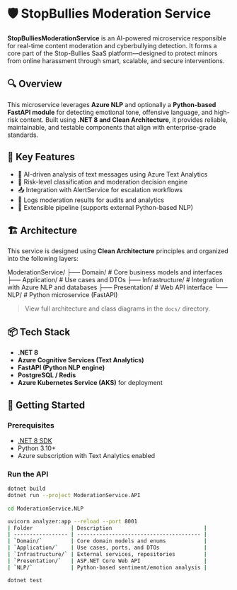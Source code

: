 # 🛡️ StopBullies Moderation Service

**StopBulliesModerationService** is an AI-powered microservice responsible for real-time content moderation and cyberbullying detection. It forms a core part of the Stop-Bullies SaaS platform—designed to protect minors from online harassment through smart, scalable, and secure interventions.

## 🔍 Overview

This microservice leverages **Azure NLP** and optionally a **Python-based FastAPI module** for detecting emotional tone, offensive language, and high-risk content. Built using **.NET 8 and Clean Architecture**, it provides reliable, maintainable, and testable components that align with enterprise-grade standards.

## 🧩 Key Features

- 🔬 AI-driven analysis of text messages using Azure Text Analytics
- 🚨 Risk-level classification and moderation decision engine
- 📤 Integration with AlertService for escalation workflows
- 📜 Logs moderation results for audits and analytics
- 🔄 Extensible pipeline (supports external Python-based NLP)

## 🏗️ Architecture

This service is designed using **Clean Architecture** principles and organized into the following layers:

ModerationService/
├── Domain/ # Core business models and interfaces
├── Application/ # Use cases and DTOs
├── Infrastructure/ # Integration with Azure NLP and databases
├── Presentation/ # Web API interface
└── NLP/ # Python microservice (FastAPI)


> View full architecture and class diagrams in the `docs/` directory.

## 📦 Tech Stack

- **.NET 8**
- **Azure Cognitive Services (Text Analytics)**
- **FastAPI (Python NLP engine)**
- **PostgreSQL / Redis**
- **Azure Kubernetes Service (AKS)** for deployment

## 🚀 Getting Started

### Prerequisites
- [.NET 8 SDK](https://dotnet.microsoft.com/en-us/download)
- Python 3.10+
- Azure subscription with Text Analytics enabled

### Run the API
```bash
dotnet build
dotnet run --project ModerationService.API
 
cd ModerationService.NLP

uvicorn analyzer:app --reload --port 8001
| Folder            | Description                             |
| ----------------- | --------------------------------------- |
| `Domain/`         | Core domain models and enums            |
| `Application/`    | Use cases, ports, and DTOs              |
| `Infrastructure/` | External services, repositories         |
| `Presentation/`   | ASP.NET Core Web API                    |
| `NLP/`            | Python-based sentiment/emotion analysis |

dotnet test

